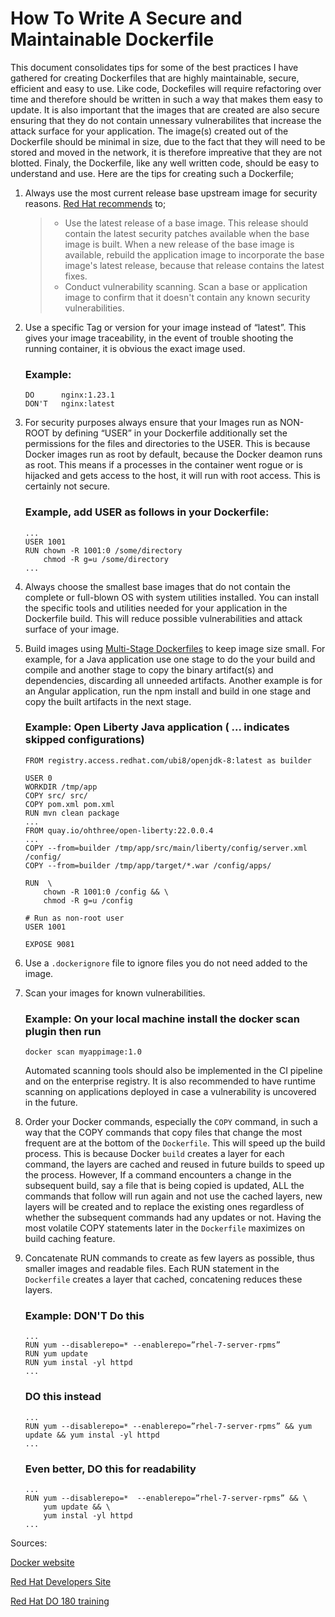 # How To Write A Secure and Maintainable Dockerfile

This document consolidates tips for some of the best practices I have gathered for creating Dockerfiles that are highly maintainable, secure, efficient and easy to use. Like code, Dockefiles will require refactoring over time and therefore should be written in such a way that makes them easy to update. It is also important that the images that are created are also secure ensuring that they do not contain unnessary vulnerabilites that increase the attack surface for your application. The image(s) created out of the Dockerfile should be minimal in size, due to the fact that they will need to be stored and moved in the network, it is therefore impreative that they are not blotted. Finaly, the Dockerfile, like any well written code, should be easy to understand and use. 
Here are the tips for creating such a Dockerfile;

1. Always use the most current release base upstream image for security reasons. [Red Hat recommends](https://developers.redhat.com/articles/2021/11/11/best-practices-building-images-pass-red-hat-container-certification) to;

    > * Use the latest release of a base image. This release should contain the latest security patches available when the base image is built. When a new release of the base image is available, rebuild the application image to incorporate the base image's latest release, because that release contains the latest fixes.
    > * Conduct vulnerability scanning. Scan a base or application image to confirm that it doesn't contain any known security vulnerabilities.
   

2. Use a specific Tag or version for your image instead of “latest”. This gives your image traceability, in the event of trouble shooting the running container, it is obvious the exact image used.

    ### Example:
    ```
    DO      nginx:1.23.1 
    DON'T   nginx:latest
    ```

3. For security purposes always ensure that your Images run as NON-ROOT by defining “USER” in your Dockerfile additionally set the permissions for the files and directories to the USER. This is because Docker images run as root by default, because the Docker deamon runs as root. This means if a processes in the container went rogue or is hijacked and gets access to the host, it will run with root access. This is certainly not secure. 
    
    ### Example, add USER as follows in your Dockerfile:
    ```
    ...
    USER 1001
    RUN chown -R 1001:0 /some/directory
        chmod -R g=u /some/directory
    ...
    ```

4. Always choose the smallest base images that do not contain the complete or full-blown OS with system utilities installed. You can install the specific tools and utilities needed for your application in the Dockerfile build. This will reduce possible vulnerabilities and attack surface of your image.

5. Build images using [Multi-Stage Dockerfiles](https://docs.docker.com/develop/develop-images/multistage-build/) to keep image size small. For example, for a Java application use one stage to do the your build and compile and another stage to copy the binary artifact(s) and dependencies, discarding all unneeded artifacts. Another example is for an Angular application, run the npm install and build in one stage and copy the built artifacts in the next stage.

    ### Example: Open Liberty Java application ( ... indicates skipped configurations)
    ```
    FROM registry.access.redhat.com/ubi8/openjdk-8:latest as builder
    
    USER 0
    WORKDIR /tmp/app
    COPY src/ src/
    COPY pom.xml pom.xml
    RUN mvn clean package
    ...
    FROM quay.io/ohthree/open-liberty:22.0.0.4
    ...
    COPY --from=builder /tmp/app/src/main/liberty/config/server.xml /config/
    COPY --from=builder /tmp/app/target/*.war /config/apps/
    
    RUN  \
        chown -R 1001:0 /config && \
        chmod -R g=u /config

    # Run as non-root user
    USER 1001

    EXPOSE 9081
    ```



6. Use a ```.dockerignore``` file to ignore files you do not need added to the image.

7. Scan your images for known vulnerabilities. 
    ### Example: On your local machine install the docker scan plugin then run
    ``` 
    docker scan myappimage:1.0
    ```
    Automated scanning tools should also be implemented in the CI pipeline and on the enterprise registry. It is also recommended to have runtime scanning on applications deployed in case a vulnerability is uncovered in the future.

8. Order your Docker commands, especially the ```COPY``` command, in such a way that the COPY commands that copy files that change the most frequent are at the bottom of the ```Dockerfile```. This will speed up the build process. This is because Docker ```build``` creates a layer for each command, the layers are cached and reused in future builds to speed up the process. However, If a command encounters a change in the subsequent build, say a file that is being copied is updated, ALL the commands that follow will run again and not use the cached layers, new layers will be created and to replace the existing ones regardless of whether the subsequent commands had any updates or not. Having the most volatile COPY statements later in the ```Dockerfile``` maximizes on build caching feature.

9. Concatenate RUN commands to create as few layers as possible, thus smaller images and readable files. Each RUN statement in the ```Dockerfile``` creates a layer that cached, concatening reduces these layers.
    ### Example: DON'T Do this
    ```
    ...
    RUN yum --disablerepo=* --enablerepo=”rhel-7-server-rpms”
    RUN yum update
    RUN yum instal -yl httpd
    ...
    ```
    
    ### DO this instead 
    ```
    ...
    RUN yum --disablerepo=* --enablerepo=”rhel-7-server-rpms” && yum update && yum instal -yl httpd
    ...
    ```

    ### Even better, DO this for readability
    ```
    ...
    RUN yum --disablerepo=*  --enablerepo=”rhel-7-server-rpms” && \
        yum update && \
        yum instal -yl httpd
    ...
    ```

 
Sources:

[Docker website](https://docs.docker.com/develop/develop-images/dockerfile_best-practices/)

[Red Hat Developers Site](https://developers.redhat.com/articles/2021/11/11/best-practices-building-images-pass-red-hat-container-certification#)

[Red Hat DO 180 training](https://rhtapps.redhat.com/promo/course/do080?segment=4) 

